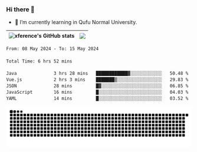 ### Hi there 👋

<!--
**xference/xference** is a ✨ _special_ ✨ repository because its `README.md` (this file) appears on your GitHub profile.

Here are some ideas to get you started:

- 🔭 I’m currently working on ...

- 👯 I’m looking to collaborate on ...
- 🤔 I’m looking for help with ...
- 💬 Ask me about ...
- 📫 How to reach me: ...
- 😄 Pronouns: ...
- ⚡ Fun fact: ...
-->
- 🌱 I’m currently learning in Qufu Normal University.


| <img src="https://github-readme-stats.vercel.app/api?username=xference&show_icons=true&theme=ambient_gradient" alt="xference's GitHub stats" align="center"/> | <img src="https://github-readme-streak-stats.herokuapp.com/?user=xference"  style="zoom:100%;" align="center"/> |
| ------------------------------------------------------------ | ------------------------------------------------------------ |

<!--START_SECTION:waka-->

```txt
From: 08 May 2024 - To: 15 May 2024

Total Time: 6 hrs 52 mins

Java              3 hrs 28 mins   ████████████▓░░░░░░░░░░░░   50.48 %
Vue.js            2 hrs 3 mins    ███████▒░░░░░░░░░░░░░░░░░   29.83 %
JSON              28 mins         █▓░░░░░░░░░░░░░░░░░░░░░░░   06.85 %
JavaScript        16 mins         █░░░░░░░░░░░░░░░░░░░░░░░░   04.03 %
YAML              14 mins         █░░░░░░░░░░░░░░░░░░░░░░░░   03.52 %
```

<!--END_SECTION:waka-->

<picture>
  <source media="(prefers-color-scheme: dark)" srcset="https://raw.githubusercontent.com/xference/xference/output/github-contribution-grid-snake-dark.svg" />
  <source media="(prefers-color-scheme: light)" srcset="https://raw.githubusercontent.com/xference/xference/output/github-contribution-grid-snake.svg" />
  <img alt="github-snake" src="https://raw.githubusercontent.com/xference/xference/output/github-contribution-grid-snake.svg" />
</picture>
